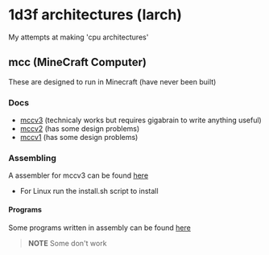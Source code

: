 # 1d3f architectures (larch)
My attempts at making 'cpu architectures'

## mcc (MineCraft Computer)
These are designed to run in Minecraft (have never been built)

### Docs
* [mccv3](docs/v3/core.md) (technicaly works but requires gigabrain to write anything useful)
* [mccv2](docs/v2.md) (has some design problems)
* [mccv1](docs/v1.md) (has some design problems)

### Assembling
A assembler for mccv3 can be found [here](tools/mccasm)
* For Linux run the install.sh script to install

#### Programs
Some programs written in assembly can be found [here](programs/)
> **NOTE**
> Some don't work

